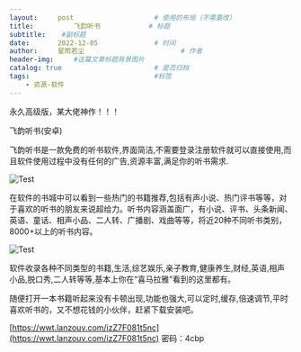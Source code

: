 ```yaml
---
layout:     post   				    # 使用的布局（不需要改）
title:       	飞韵听书			# 标题 
subtitle:    #副标题
date:       2022-12-05 				# 时间
author:     星雨若尘 						# 作者
header-img:  	#这篇文章标题背景图片
catalog: true 						# 是否归档
tags:								#标签
    - 资源-软件
---
```

永久高级版，某大佬神作！！！

飞韵听书(安卓)

飞韵听书是一款免费的听书软件,界面简洁,不需要登录注册软件就可以直接使用,而且软件使用过程中没有任何的广告,资源丰富,满足你的听书需求.

 ![Test](https://files.zohopublic.com.cn/public/workdrive-public/previewdata/6a2gt56abb9d93b1345ef89555d653d60a0f3?orig=true) 

在软件的书城中可以看到一些热门的书籍推荐,包括有声小说、热门评书等等，对于喜欢的听书的朋友来说超给力。听书内容涵盖面广，有小说、评书、头条新闻、英语、童话、相声小品、二人转、广播剧、戏曲等等，将近20种不同听书类别，8000+以上的听书内容。

 ![Test](https://files.zohopublic.com.cn/public/workdrive-public/previewdata/6a2gt56abb9d93b1345ef89555d653d60a0f3?orig=true) 

软件收录各种不同类型的书籍,生活,综艺娱乐,亲子教育,健康养生,财经,英语,相声小品,脱口秀,二人转等等,基本上你在“喜马拉雅”看到的这里都有。

随便打开一本书籍听起来没有卡顿出现,功能也强大,可以定时,缓存,倍速调节,平时喜欢听书的，又不想花钱的小伙伴，赶紧下载安装吧。

[https://wwt.lanzouv.com/izZ7F081t5nc](https://wwt.lanzouv.com/izZ7F081t5nc)
密码：4cbp

